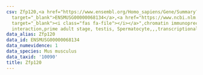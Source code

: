 ```yaml
---
csv: Zfp120,<a href="https://www.ensembl.org/Homo_sapiens/Gene/Summary?db=core;g=ENSMUSG00000068134"
  target="_blank">ENSMUSG00000068134</a>,<a href="https://www.ncbi.nlm.nih.gov/pubmed/25450459"
  target="_blank"><i class="fas fa-file"></i></a>",chromatin immunoprecipitation assay,direct
  interaction,prime adult stage, testis, Spermatocyte,,,transcriptional regulation,
data_alias: Zfp120
data_id: ENSMUSG00000068134
data_numevidence: 1
data_species: Mus musculus
data_taxid: '10090'
title: Zfp120
---
```


